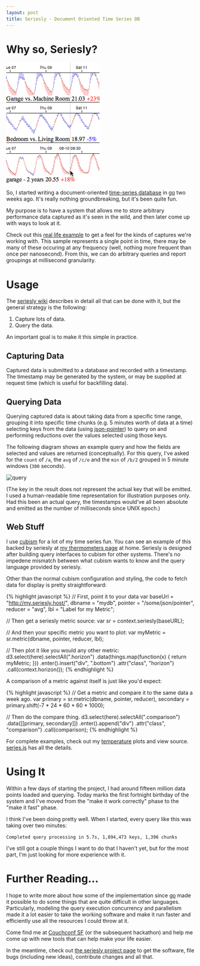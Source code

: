 ```yaml
---
layout: post
title: Seriesly - Document Oriented Time Series DB
---
```


# Why so, Seriesly?

<div>
  <img src="/images/seriesly-compare.png" alt="comparison"
      title="Comparing Time Series DAta"
      class="floatleft"/>
</div>

So, I started writing a document-oriented [time-series database][tsdb]
in [go][go] two weeks ago.  It's really nothing groundbreaking, but
it's been quite fun.

My purpose is to have a system that allows me to store arbitrary
performance data captured as it's seen in the wild, and then later
come up with ways to look at it.

Check out this [real life example][ex] to get a feel for the kinds of
captures we're working with.  This sample represents a single point in
time, there may be many of these occuring at any frequency (well,
nothing more frequent than once per nanosecond).  From this, we can do
arbitrary queries and report groupings at millisecond granularity.

# Usage

The [seriesly wiki][wiki] describes in detail all that can be done
with it, but the general strategy is the following:

1. Capture lots of data.
2. Query the data.

An important goal is to make it this simple in practice.

## Capturing Data

Captured data is submitted to a database and recorded with a
timestamp.  The timestamp may be generated by the system, or may be
supplied at request time (which is useful for backfilling data).

## Querying Data

Querying captured data is about taking data from a specific time
range, grouping it into specific time chunks (e.g. 5 minutes worth of
data at a time) selecting keys from the data (using
[json-pointer][jsonpointer]) to query on and performing reductions
over the values selected using those keys.

The following diagram shows an example query and how the fields are
selected and values are returned (conceptually).  For this query, I've
asked for the `count` of `/a`, the `avg` of `/c/e` and the `min` of `/b/2`
grouped in 5 minute windows (`300` seconds).

![query](//github.com/dustin/seriesly/wiki/serieslyquery.png)

(The key in the result does not represent the actual key that will be
emitted. I used a human-readable time representation for illustration
purposes only. Had this been an actual query, the timestamps would've
all been absolute and emitted as the number of milliseconds since UNIX
epoch.)

## Web Stuff

I use [cubism][cubism] for a lot of my time series fun.  You can see
an example of this backed by seriesly at [my thermometers page][temps]
at home.  Seriesly is designed after building query interfaces to
cubism for other systems.  There's no impedene mismatch between what
cubism wants to know and the query language provided by seriesly.

Other than the normal cubism configuration and styling, the code to
fetch data for display is pretty straightforward:

{% highlight javascript %}
// First, point it to your data
var baseUrl = "http://my.seriesly.host/",
    dbname = "mydb",
    pointer = "/some/json/pointer",
    reducer = "avg",
    lbl = "Label for my Metric";

// Then get a seriesly metric source:
var sr = context.seriesly(baseURL);

// And then your specific metric you want to plot:
var myMetric = sr.metric(dbname, pointer, reducer, lbl);

// Then plot it like you would any other metric:
d3.select(here).selectAll(".horizon")
    .data(things.map(function(x) { return myMetric; }))
  .enter().insert("div", ".bottom")
    .attr("class", "horizon")
    .call(context.horizon());
{% endhighlight %}

A comparison of a metric against itself is just like you'd expect:

{% highlight javascript %}
// Get a metric and compare it to the same data a week ago.
var primary = sr.metric(dbname, pointer, reducer),
    secondary = primary.shift(-7 * 24 * 60 * 60 * 1000);

// Then do the compare thing.
d3.select(here).selectAll(".comparison")
    .data([[primary, secondary]])
  .enter().append("div")
    .attr("class", "comparison")
    .call(comparison);
{% endhighlight %}

For complete examples, check out my [temperature][temps] plots and
view source.  [series.js][series] has all the details.

# Using It

Within a few days of starting the project, I had around fifteen
million data points loaded and querying.  Today marks the first
fortnight birthday of the system and I've moved from the "make it work
correctly" phase to the "make it fast" phase.

I think I've been doing pretty well.  When I started, every query like
this was taking over two minutes:

    Completed query processing in 5.7s, 1,894,473 keys, 1,396 chunks

I've still got a couple things I want to do that I haven't yet, but
for the most part, I'm just looking for more experience with it.

# Further Reading...

I hope to write more about how some of the implementation since
[go][go] made it possible to do some things that are quite difficult
in other languages.  Particularly, modeling the query execution
concurrency and parallelism made it a lot easier to take the working
software and make it run faster and efficiently use all the resources
I could throw at it.

Come find me at [Couchconf SF][conf] (or the subsequent hackathon) and
help me come up with new tools that can help make your life easier.

In the meantime, check out [the seriesly project page][project] to get
the software, file bugs (including new ideas), contribute changes and
all that.

[conf]: /couchconf.html
[tsdb]: http://en.wikipedia.org/wiki/Time_series_database
[go]: http://golang.org/
[ex]: https://gist.github.com/3683423
[project]: https://github.com/dustin/seriesly
[wiki]: https://github.com/dustin/seriesly/wiki
[cubism]: http://square.github.com/cubism/
[temps]: http://bleu.west.spy.net/~dustin/seriesly/
[series]: http://bleu.west.spy.net/~dustin/seriesly/series.js
[jsonpointer]: http://tools.ietf.org/html/draft-ietf-appsawg-json-pointer-03
